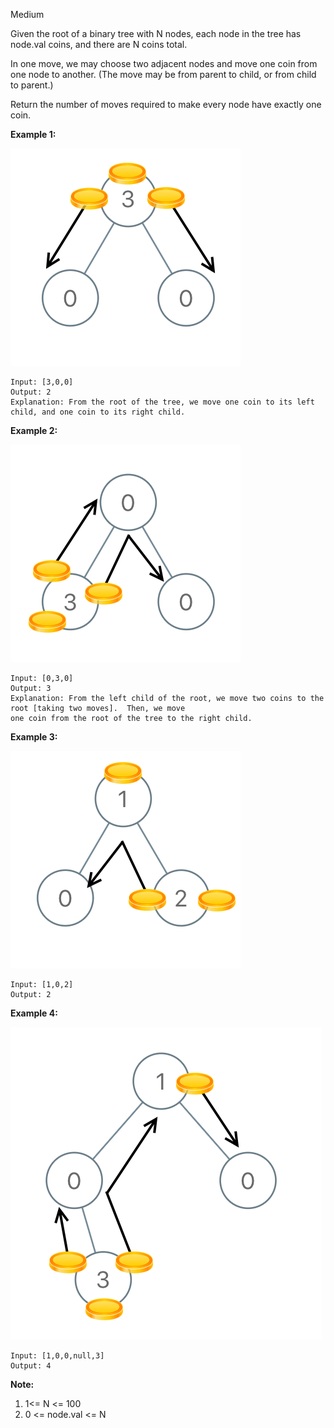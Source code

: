 Medium

Given the root of a binary tree with N nodes, each node in the tree has node.val coins, and there are N coins total.

In one move, we may choose two adjacent nodes and move one coin from one node to another.  (The move may be from parent to child, or from child to parent.)

Return the number of moves required to make every node have exactly one coin.

 

**Example 1:**

![979_tree1](https://github.com/wilwfy/LeetCode/blob/master/0979.%20Distribute%20Coins%20in%20Binary%20Tree/979_tree1.png)
```
Input: [3,0,0]
Output: 2
Explanation: From the root of the tree, we move one coin to its left child, and one coin to its right child.
```
**Example 2:**

![979_tree2](https://github.com/wilwfy/LeetCode/blob/master/0979.%20Distribute%20Coins%20in%20Binary%20Tree/979_tree2.png)
```
Input: [0,3,0]
Output: 3
Explanation: From the left child of the root, we move two coins to the root [taking two moves].  Then, we move
one coin from the root of the tree to the right child.
```
**Example 3:**

![979_tree3](https://github.com/wilwfy/LeetCode/blob/master/0979.%20Distribute%20Coins%20in%20Binary%20Tree/979_tree3.png)
```
Input: [1,0,2]
Output: 2
```
**Example 4:**

![979_tree4](https://github.com/wilwfy/LeetCode/blob/master/0979.%20Distribute%20Coins%20in%20Binary%20Tree/979_tree4.png)
```
Input: [1,0,0,null,3]
Output: 4
```

**Note:**

1. 1<= N <= 100
2. 0 <= node.val <= N
